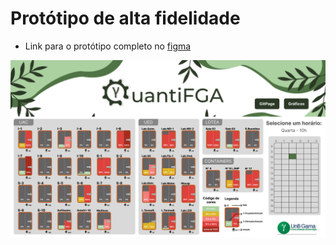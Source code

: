 # Protótipo de alta fidelidade 
- Link para o protótipo completo no [figma](https://www.figma.com/file/b5uVXZBNDu0n6Nii1IFjVY/QuantiFGA_posR1?node-id=26%3A4449&t=bchK9B4gqf6z3lxr-1)

![Alta-fidelidade](https://github.com/fga-eps-mds/2022-2-QuantiFGA/blob/044ee721ab07f101c761288ffe375bfc7a11eb55/docs/img/ProtAlta_posR1_02_app.png)
